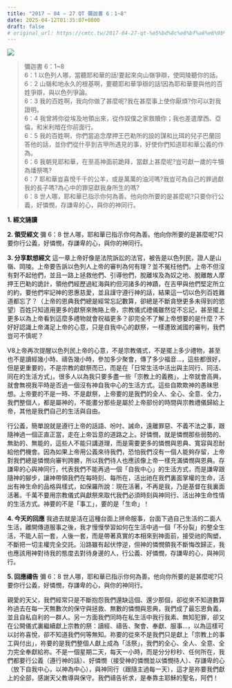 ```yaml
---
title: "2017 – 04 – 27 QT 彌迦書 6：1~8"
date: 2025-04-12T01:35:07+0800
draft: false
# original_url: https://cmtc.tw/2017-04-27-qt-%e5%bd%8c%e8%bf%a6%e6%9b%b8-6%ef%bc%9a18
---
```


![](/images/qt.jpg)
> 彌迦書 6：1\~8  
> 6：1 以色列人哪，當聽耶和華的話!要起來向山嶺爭辯，使岡陵聽你的話。  
> 6：2 山嶺和地永久的根基啊，要聽耶和華爭辯的話!因為耶和華要與他的百姓爭辯，與以色列爭論。  
> 6：3 我的百姓啊，我向你做了甚麼呢?我在甚麼事上使你厭煩?你可以對我證明。  
> 6：4 我曾將你從埃及地領出來，從作奴僕之家救贖你；我也差遣摩西、亞倫，和米利暗在你前面行。  
> 6：5 我的百姓啊，你們當追念摩押王巴勒所的設的謀和比珥的兒子巴蘭回答他的話，並你們從什亭到吉甲所遇見的事，好使你們知道耶和華公義的作為。  
> 6：6 我朝見耶和華，在至高神面前跪拜，當獻上甚麼呢?豈可獻一歲的牛犢為燔祭嗎?  
> 6：7 耶和華豈喜悅千千的公羊，或是萬萬的油河嗎?我豈可為自己的罪過獻我的長子嗎?為心中的罪惡獻我身所生的嗎?  
> 6：8 世人哪，耶和華已指示你何為善。他向你所要的是甚麼呢?只要你行公義，好憐憫，存謙卑的心，與你的神同行。

**1. 經文誦讀**

**2. 領受經文**
彌 6：8 世人哪，耶和華已指示你何為善。他向你所要的是甚麼呢?只要你行公義，好憐憫，存謙卑的心，與你的神同行。

**3. 分享默想經文**
這一章上帝好像是法院訴訟的法官，被告是以色列民，證人是山嶺、岡陵。上帝要告訴以色列人上帝的審判為何有理？並不冤枉他們。上帝不但沒有對不起他們，並且一路上拯救他們、引導他們，脫離埃及為奴之地、脫離敵人摩押王巴勒的詭計，領他們經歷過紅海與約但河諸多的神蹟，在吉甲與他們堅定所立的約，要他們牢記神的恩惠慈愛，並且謹守遵行神的話，結果這一切以色列百姓難道都忘了？（上帝的恩典我們總是經常忘記數算，卻總是不斷貪戀更多未得到的慾望）百姓只知道用更多的獻祭來賄賂上帝，宗教儀式禮儀雖然從不忘記，甚至擺上更多以為上帝看到這麼多禮物就會祝福更多？卻完全不了解上帝想要的是什麼？不好好認識上帝滿足上帝的心意，只是自我中心的獻祭，一樣遭致滅國的審判，我們豈可不慎呢？

V8上帝再次提醒以色列民上帝的心意，不是宗教儀式，不是擺上多少禮物，甚至也不是讀經幾小時、禱告幾小時，參加多少聚會，傳了多少福音…，這些都很好，但是更重要的，不是宗教的獻祭而已，而是在「日常生活中活出與主同行、同活、同在的生活方式」。很多人以為我只要多盡一些「宗教上的義務」，上帝就會高興，就會無視我平時是否過一個沒有神自我中心的生活方式。這些自欺欺神的愚昧思想。上帝要的不是一時、不是獻祭，上帝要的是我們的全人、全心、全意、全力，我們整個人，都是屬神的，不能畫分那些是屬於上帝部份的時間與宗教禮儀歸給上帝，其他是我們自己的生活與自由。

行公義，簡單說就是遵行上帝的話語、吩吋、誡命，遠離罪惡、不義不法之事，跟隨神過一個正直正當，走在上帝旨意的道路之上。好憐憫，就是憐憫那些弱勢的、無助的、無能的，這些人不能只講道理，而是需要更多的憐憫與恩典、寬容與忍耐給他們機會。因為如果上帝用公義來待我們，恐怕我們沒有一個人能夠存留，上帝對我們總是憐憫向審判誇勝，所以我們待人也應該像上帝一樣充滿憐憫與恩典。存謙卑的心與神同行，代表我們不能再過一個「自我中心」的生活方式，而是謙卑跟隨神的腳步，讓神帶領我們在每時刻、每所在，活出祂在我們裏面掌權的生命，活出有神生命的品格與樣式，如保羅所說：現在活著，不再是我，乃是基督在我裏面活著。千萬不要用宗教儀式與獻祭來取代我們必須時刻與神同行、活出神生命性情的生活方式。神要的不是「事工」，要的是「生命」！

**4. 今天的回應**
我過去就是活在這種台面上拼命服事，台面下過自己生活的二面人生活，離開傳道服事之後，我才慢慢學習如何在生活中過一個「不分裂」的整全生活，不能人前一套，人後一套，而是帶著真實的本相來到神面前，接受祂的陶塑，不斷把一切主權完全交託。沿路雖有起伏悖逆，但神的憐憫領我不斷悔改歸正，我也應該用神對待我的態度去對待身邊的人，行公義、好憐憫，存謙卑的心，與神同行。

**5. 回應禱告**
彌 6：8 世人哪，耶和華已指示你何為善。他向你所要的是甚麼呢?只要你行公義，好憐憫，存謙卑的心，與你的神同行。

親愛的天父，我們經常只是不斷抱怨我們還缺這個、還少那個，卻從來不知道數算祢過去在每一天無數次的保守與拯救、無數的憐憫與恩典，我們成了最忘恩負義，並且自私自利的一群人。另一方面我們同時在私生活中我行我素、無知犯罪，卻又在公開儀式裏繼續獻上宗教的祭：讀經、禱告、聚會、奉獻、服事…，以為這樣可以討祢喜悅，卻不知道我們何等無知。祢要的從來不是我們只是獻上「宗教上的事工與付出」，祢要的是我們整個人獻上成為「活祭」，我們的全心、全人、全意、全力完全奉獻給祢。不是一個星期二天，每天一小時，而是分分秒秒、任何所在，我們都要行公義（遵行神的話）、好憐憫（接受神的憐憫並以憐憫待人）、存謙卑的心（放下自我中心，以神為中心），與神同行（跟隨主過每一天），這才是祢要我們獻上的全部，感謝天父教導與保守。我們禱告祈求，是奉靠主耶穌的聖名，阿們！
